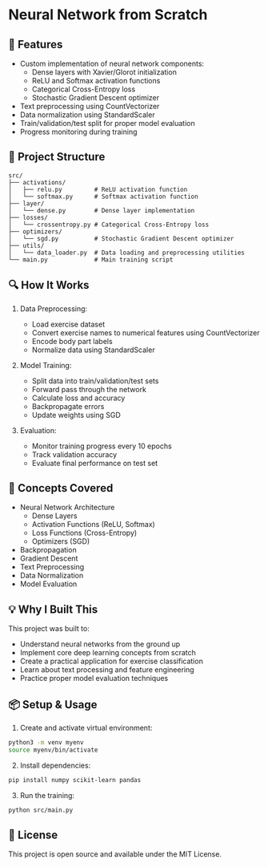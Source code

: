 # Neural Network from Scratch

## 🚀 Features
- Custom implementation of neural network components:
  - Dense layers with Xavier/Glorot initialization
  - ReLU and Softmax activation functions
  - Categorical Cross-Entropy loss
  - Stochastic Gradient Descent optimizer
- Text preprocessing using CountVectorizer
- Data normalization using StandardScaler
- Train/validation/test split for proper model evaluation
- Progress monitoring during training

## 📂 Project Structure
```
src/
├── activations/
│   ├── relu.py         # ReLU activation function
│   └── softmax.py      # Softmax activation function
├── layer/
│   └── dense.py        # Dense layer implementation
├── losses/
│   └── crossentropy.py # Categorical Cross-Entropy loss
├── optimizers/
│   └── sgd.py          # Stochastic Gradient Descent optimizer
├── utils/
│   └── data_loader.py  # Data loading and preprocessing utilities
└── main.py             # Main training script
```

## 🔍 How It Works
1. Data Preprocessing:
   - Load exercise dataset
   - Convert exercise names to numerical features using CountVectorizer
   - Encode body part labels
   - Normalize data using StandardScaler

2. Model Training:
   - Split data into train/validation/test sets
   - Forward pass through the network
   - Calculate loss and accuracy
   - Backpropagate errors
   - Update weights using SGD

3. Evaluation:
   - Monitor training progress every 10 epochs
   - Track validation accuracy
   - Evaluate final performance on test set

## 🧠 Concepts Covered
- Neural Network Architecture
  - Dense Layers
  - Activation Functions (ReLU, Softmax)
  - Loss Functions (Cross-Entropy)
  - Optimizers (SGD)
- Backpropagation
- Gradient Descent
- Text Preprocessing
- Data Normalization
- Model Evaluation

## 💡 Why I Built This
This project was built to:
- Understand neural networks from the ground up
- Implement core deep learning concepts from scratch
- Create a practical application for exercise classification
- Learn about text processing and feature engineering
- Practice proper model evaluation techniques

## 📦 Setup & Usage
1. Create and activate virtual environment:
```bash
python3 -m venv myenv
source myenv/bin/activate
```

2. Install dependencies:
```bash
pip install numpy scikit-learn pandas
```

3. Run the training:
```bash
python src/main.py
```

## 📄 License
This project is open source and available under the MIT License.
